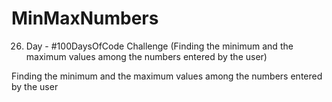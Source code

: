 # MinMaxNumbers
26. Day - #100DaysOfCode Challenge (Finding the minimum and the maximum values among the numbers entered by the user)

Finding the minimum and the maximum values among the numbers entered by the user

